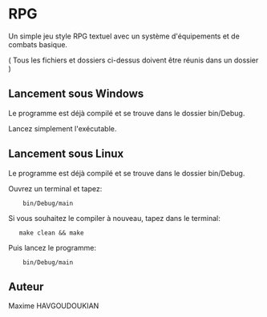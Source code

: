 # RPG

 Un simple jeu style RPG textuel avec un système d'équipements et de combats basique.
  
 ( Tous les fichiers et dossiers ci-dessus doivent être réunis dans un dossier )

## Lancement sous Windows
  
  Le programme est déjà compilé et se trouve dans le dossier bin/Debug.
  
  Lancez simplement l'exécutable.
  
## Lancement sous Linux
  
  Le programme est déjà compilé et se trouve dans le dossier bin/Debug.
  
  Ouvrez un terminal et tapez:
        
        bin/Debug/main 
  Si vous souhaitez le compiler à nouveau, tapez dans le terminal:
       
       make clean && make

  Puis lancez le programme:      
        
        bin/Debug/main
        
     
## Auteur
  Maxime HAVGOUDOUKIAN
